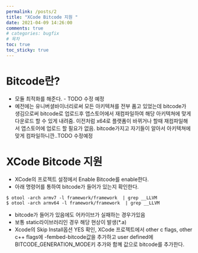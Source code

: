 ```yaml
---
permalink: /posts/2
title: "XCode Bitcode 지원 "
date: 2021-04-09 14:26:00
comments: true
# categories: bugfix
# 목차
toc: true
toc_sticky: true
---
```


# Bitcode란?
  * 모듈 최적화를 해준다. - TODO 수정 예정
  * 예전에는 유니버셜바이너리로써 모든 아키텍쳐를 전부 품고 있었는데 bitcode가 생김으로써 bitcode로 업로드후 앱스토어에서 재컴파일하여 해당 아키텍쳐에 맞게 다운로드 할 수 있게 내려줌. 이전처럼 x64로 플랫폼이 바뀌거나 할때 재컴파일해서 앱스토어에 업로드 할 필요가 없음. bitcode가지고 자기들이 알아서 아키텍쳐에 맞게 컴파일하니깐..TODO 수정예정
# XCode Bitcode 지원
  * XCode의 프로젝트 설정에서 Enable Bitcode를 enable한다.
  * 아래 명령어를 통하여 bitcode가 들어가 있는지 확인한다.
  ```
  $ otool -arch armv7 -l framework/framework  | grep __LLVM
  $ otool -arch armv64 -l framework/framework  | grep __LLVM
  ```
  * bitcode가 들어가 있음에도 어카이브가 실패하는 경우가있음
  * 보통 static라이브러리인 경우 해당 현상이 발생(*.a) 
  * Xcode의 Skip Install옵션 YES 확인, XCode 프로젝트에서 other c flags, other c++ flags에 -fembed-bitcode값을 추가하고 user defined에 BITCODE_GENERATION_MODE키 추가와 함꼐 값으로 bitcode를 추가한다.
